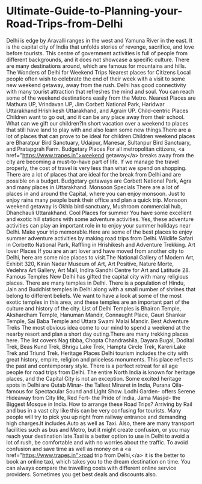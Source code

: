 # Ultimate-Guide-to-Planning-your-Road-Trips-from-Delhi
Delhi is edge by Aravalli ranges in the west and Yamuna River in the east. It is the capital city of India that unfolds stories of revenge, sacrifice, and love before tourists. This centre of government activities is full of people from different backgrounds, and it does not showcase a specific culture. There are many destinations around, which are famous for mountains and hills.   The Wonders of Delhi for Weekend Trips    Nearest places for Citizens Local people often wish to celebrate the end of their week with a visit to some new weekend getaway, away from the rush. Delhi has good connectivity with many tourist attraction that refreshes the mind and soul. You can reach some of the weekend destinations easily from the Metro. Nearest Places are Mathura UP, Vrindavan UP, Jim Corbett National Park, Haridwar Uttarakhand Hrishikesh Uttarakhand, and Agrain UP.   Child-centric Places Children want to go out, and it can be any place away from their school. What can we gift our children?In short vacation over a weekend to places that still have land to play with and also learn some new things.There are a lot of places that can prove to be ideal for children.Children weekend places are Bharatpur Bird Sanctuary, Udaipur, Manesar, Sultanpur Bird Sanctuary, and Pratapgrah Farm.   Budgetary Places For all metropolitan citizens, &lt;a href="https://www.trapes.in">weekend getaway&lt;/a> breaks away from the city are becoming a must-to-have part of life. If we manage the travel properly, the cost of travel is very less than what we spend on shopping. There are a lot of places that are ideal for the break from Delhi and are possible on a budget. Budgetary getaways are Corbett National Park, Agra and many places in Uttarakhand.   Monsoon Specials There are a lot of places in and around the Capital, where you can enjoy monsoon. Just to enjoy rains many people bunk their office and plan a quick trip. Monsoon weekend getaway is Okhla bird sanctuary, Mushroom commercial hub, Dhanchauli Uttarakhand.   Cool Places for summer You have some excellent and exotic hill stations with some adventure activities. Yes, these adventure activities can play an important role in to enjoy your summer holidays near Delhi. Make your trip memorable.Here are some of the best places to enjoy summer adventure activities by making road trips from Delhi. Wildlife Safari in Corbetto National Park, Raffling in Hrishikesh and Adventure Trekking.   Art lover Places If you are an art lover and have moved from another city to Delhi, here are some nice places to visit.The National Gallery of Modern Art, Exhibit 320, Kiran Nadar Museum of Art, Art Positive, Nature Morte, Vedehra Art Gallery, Art Mall, Indira Gandhi Centre for Art and Latitude 28.   Famous Temples New Delhi has gifted the capital city with many religious places. There are many temples in Delhi. There is a population of Hindu, Jain and Buddhist temples in Delhi along with a small number of shrines that belong to different beliefs. We want to have a look at some of the most exotic temples in this area, and these temples are an important part of the culture and history of the city. List of Delhi Temples is Bhairon Temple, Akshardham Temple, Hanuman Mandir, Connaught Place, Gauri Shankar Temple, Sai Baba Temple and Uttara Swami Malai Mandir.   Best Adventure Treks The most obvious idea come to our mind to spend a weekend at the nearby resort and plan a short day outing.There are many trekking places here. The list covers Nag tibba, Chopta Chandrashila, Dayara Bugal, Dodital Trek, Beas Kund Trek, Bhrigu Lake Trek, Hampta Circle Trek, Kareri Lake Trek and Triund Trek.   Heritage Places Delhi tourism includes the city with great history, empire, religion and priceless monuments. This place reflects the past and contemporary style. There is a perfect retreat for all age people for road trips from Delhi. The entire North India is known for heritage places, and the Capital City is not an exception.   Some excited heritage spots in Delhi are Qutab Minar- the Tallest Minaret in India, Purana Qila-famous for Spectacular Sound and Light Show. Lodhi Garden- offers Serene Hideaway from City life, Red Fort- the Pride of India, Jama Masjid- the Biggest Mosque in India.   How to arrange these Road Trips? Arriving by Rail and bus in a vast city like this can be very confusing for tourists.  Many people will try to pick you up right from railway entrance and demanding high charges.It includes Auto as well as Taxi. Also, there are many transport facilities such as bus and Metro, but it might create confusion, or you may reach your destination late.Taxi is a better option to use in Delhi to avoid a lot of rush, be comfortable and with no worries about the traffic.   To avoid confusion and save time as well as money on a &lt;a href="https://www.trapes.in">road trip from Delhi,&lt;/a> it is the better to book an online taxi, which takes you to the dream destination on time. You can always compare the travelling costs with different online service providers. Sometimes you get best deals and discounts also. 
